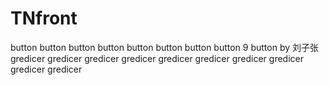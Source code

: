 # TNfront
button
button
button
button
button
button
button
button
9 button by 刘子张
gredicer
gredicer
gredicer
gredicer
gredicer
gredicer
gredicer
gredicer
gredicer
gredicer